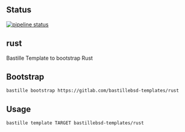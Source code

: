 ## Status
[![pipeline status](https://gitlab.com/bastillebsd-templates/rust/badges/master/pipeline.svg)](https://gitlab.com/bastillebsd-templates/rust/commits/master)

## rust
Bastille Template to bootstrap Rust

## Bootstrap
```shell
bastille bootstrap https://gitlab.com/bastillebsd-templates/rust
```

## Usage
```shell
bastille template TARGET bastillebsd-templates/rust
```
